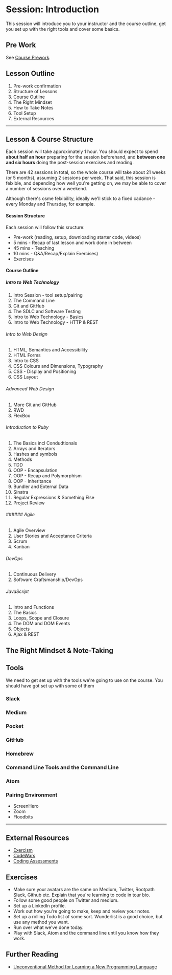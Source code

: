 # Session: Introduction

This session will introduce you to your instructor and the course outline, get you set up with the right tools and cover some basics.

## Pre Work

See [Course Prework](https://github.com/RootpathHQ/rootpath-curriculum-webdev-evening/tree/master/0-prework).

## Lesson Outline

1. Pre-work confirmation
2. Structure of Lessons
2. Course Outline
3. The Right Mindset
4. How to Take Notes
4. Tool Setup
5. External Resources

***

## Lesson & Course Structure

Each session will take approximately 1 hour. You should expect to spend **about half an hour** preparing for the session beforehand, and **between one and six hours** doing the post-session exercises and reading.

There are 42 sessions in total, so the whole course will take about 21 weeks (or 5 months), assuming 2 sessions per week. That said, this session is felxible, and depending how well you're getting on, we may be able to cover a number of sessions over a weekend.

Although there's osme felxibility, ideally we'll stick to a fixed cadance - every Monday and Thursday, for example.

#### Session Structure

Each session will follow this sructure:

* Pre-work (reading, setup, downloading starter code, videos)
* 5 mins - Recap of last lesson and work done in between
* 45 mins - Teaching
* 10 mins - Q&A/Recap/Explain Exercises)
* Exercises

#### Course Outline

##### Intro to Web Technology
1. Intro Session - tool setup/pairing
2. The Command Line
3. Git and GitHub
4. The SDLC and Software Testing
5. Intro to Web Technology - Basics
6. Intro to Web Technology - HTTP & REST

###### Intro to Web Design
1. HTML, Semantics and Accessibility
2. HTML Forms
3. Intro to CSS
4. CSS Colours and Dimensions, Typography
5. CSS - Display and Positioning
6. CSS Layout

###### Advanced Web Design

1. More Git and GitHub
2. RWD
3. FlexBox

###### Introduction to Ruby
1. The Basics incl Condudtionals
2. Arrays and Iterators
3. Hashes and symbols
4. Methods
5. TDD
6. OOP - Encapsulation
7. OOP - Recap and Polymorphism
8. OOP - Inheritance
9. Bundler and External Data
10. Sinatra
11. Regular Expressions & Something Else
12. Project Review

###### ###### Agile
1. Agile Overview
2. User Stories and Acceptance Criteria
3. Scrum
4. Kanban

###### DevOps
1. Continuous Delivery
2. Software Craftsmanship/DevOps

###### JavaScript
1. Intro and Functions
2. The Basics
3. Loops, Scope and Closure
4. The DOM and DOM Events
5. Objects
6. Ajax & REST


## The Right Mindset & Note-Taking



## Tools

We need to get set up with the tools we're going to use on the course. You should have got set up with some of them

### Slack

### Medium

### Pocket

### GitHub

### Homebrew

### Command Line Tools and the Command Line

### Atom

### Pairing Environment

* ScreenHero
* Zoom
* Floodbits

***

## External Resources

* [Exercism](http://exercism.io)
* [CodeWars](https://www.codewars.com)
* [Coding Assessments](https://qualified.io)

## Exercises

* Make sure your avatars are the same on Medium, Twitter, Rootpath Slack, Github etc. Explain that you're learning to code in tour bio.
* Follow some good people on Twitter and medium.
* Set up a LinkedIn profile.
* Work out how you're going to make, keep and review your notes.
* Set up a rolling Todo list of some sort. Wunderlist is a good choice, but use any method you want.
* Run over what we've done today.
* Play with Slack, Atom and the command line until you know how they work.

## Further Reading

* [Unconventional Method for Learning a New Programming Language](https://hackernoon.com/unconventional-way-of-learning-a-new-programming-language-e4d1f600342c)

